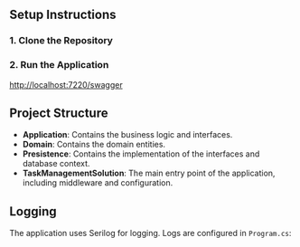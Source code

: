 ## Setup Instructions

### 1. Clone the Repository
### 2. Run the Application
[http://localhost:7220/swagger](https://localhost:7220/swagger/index.html)
## Project Structure

- **Application**: Contains the business logic and interfaces.
- **Domain**: Contains the domain entities.
- **Presistence**: Contains the implementation of the interfaces and database context.
- **TaskManagementSolution**: The main entry point of the application, including middleware and configuration.

## Logging

The application uses Serilog for logging. Logs are configured in `Program.cs`:

